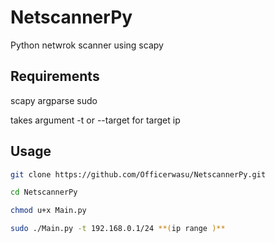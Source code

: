 # NetscannerPy
Python netwrok scanner using scapy

## Requirements
scapy
argparse
sudo 

takes argument -t or --target for target ip

## Usage
 ```bash
git clone https://github.com/Officerwasu/NetscannerPy.git

cd NetscannerPy

chmod u+x Main.py

sudo ./Main.py -t 192.168.0.1/24 **(ip range )**
```
